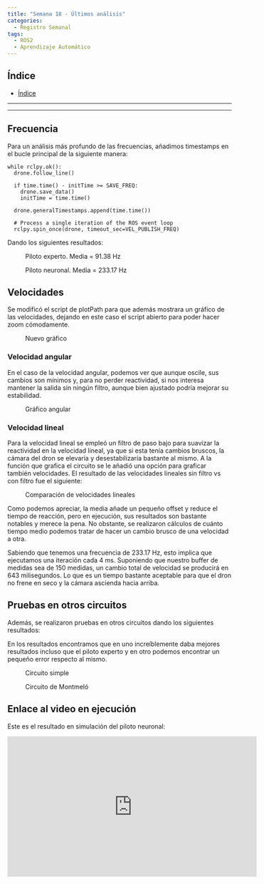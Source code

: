 ```yaml
---
title: "Semana 18 - Últimos análisis"
categories:
  - Registro Semanal
tags:
  - ROS2
  - Aprendizaje Automático
---
```


## Índice

- [Índice](#índice)

---
---

## Frecuencia
Para un análisis más profundo de las frecuencias, añadimos timestamps en el bucle principal de la siguiente manera:

```python3
while rclpy.ok():
  drone.follow_line()

  if time.time() - initTime >= SAVE_FREQ: 
    drone.save_data()
    initTime = time.time()

  drone.generalTimestamps.append(time.time())

  # Process a single iteration of the ROS event loop
  rclpy.spin_once(drone, timeout_sec=VEL_PUBLISH_FREQ)
```

Dando los siguientes resultados:

<figure class="align-center" style="width:60%">
  <img src="{{ site.url }}{{ site.baseurl }}/assets/images/post18/expertFreq.png" alt="">
  <figcaption>Piloto experto. Media = 91.38 Hz</figcaption>
</figure>

<figure class="align-center" style="width:60%">
  <img src="{{ site.url }}{{ site.baseurl }}/assets/images/post18/neuralFreq.png" alt="">
  <figcaption>Piloto neuronal. Media = 233.17 Hz</figcaption>
</figure>

## Velocidades
Se modificó el script de plotPath para que además mostrara un gráfico de las velocidades, dejando en este caso el script abierto para poder hacer zoom cómodamente.
<figure class="align-center" style="width:60%">
  <img src="{{ site.url }}{{ site.baseurl }}/assets/images/post18/generalVels.png" alt="">
  <figcaption>Nuevo gráfico</figcaption>
</figure>

### Velocidad angular
En el caso de la velocidad angular, podemos ver que aunque oscile, sus cambios son mínimos y, para no perder reactividad, si nos interesa mantener la salida sin ningún filtro, aunque bien ajustado podría mejorar su estabilidad.
<figure class="align-center" style="width:60%">
  <img src="{{ site.url }}{{ site.baseurl }}/assets/images/post18/angularGraphic.png" alt="">
  <figcaption>Gráfico angular</figcaption>
</figure>

### Velocidad lineal
Para la velocidad lineal se empleó un filtro de paso bajo para suavizar la reactividad en la velocidad lineal, ya que si esta tenía cambios bruscos, la cámara del dron se elevaría y desestabilizaría bastante al mismo. A la función que grafica el circuito se le añadió una opción para graficar también velocidades. El resultado de las velocidades lineales sin filtro vs con filtro fue el siguiente:

<figure class="align-center" style="width:60%">
  <img src="{{ site.url }}{{ site.baseurl }}/assets/images/post18/linealVelGraphic.png" alt="">
  <figcaption>Comparación de velocidades lineales</figcaption>
</figure>

Como podemos apreciar, la media añade un pequeño offset y reduce el tiempo de reacción, pero en ejecución, sus resultados son bastante notables y merece la pena. No obstante, se realizaron cálculos de cuánto tiempo medio podemos tratar de hacer un cambio brusco de una velocidad a otra. 

Sabiendo que tenemos una frecuencia de 233.17 Hz, esto implica que ejecutamos una iteración cada 4 ms. Suponiendo que nuestro buffer de medidas sea de 150 medidas, un cambio total de velocidad se producirá en 643 milisegundos. Lo que es un tiempo bastante aceptable para que el dron no frene en seco y la cámara ascienda hacia arriba.

## Pruebas en otros circuitos
Además, se realizaron pruebas en otros circuitos dando los siguientes resultados:

En los resultados encontramos que en uno increíblemente daba mejores resultados incluso que el piloto experto y en otro podemos encontrar un pequeño error respecto al mismo.

<figure class="align-center" style="width:60%">
  <img src="{{ site.url }}{{ site.baseurl }}/assets/images/post18/simple_circuit.png" alt="">
  <figcaption>Circuito simple</figcaption>
</figure>

<figure class="align-center" style="width:60%">
  <img src="{{ site.url }}{{ site.baseurl }}/assets/images/post18/montmelo.png" alt="">
  <figcaption>Circuito de Montmeló</figcaption>
</figure>

## Enlace al video en ejecución

Este es el resultado en simulación del piloto neuronal:

<iframe width="560" height="315" src="https://www.youtube.com/embed/jJ4Xdin1gg4?si=ECk8ak3IBvNu11Pd" title="Reproductor de video de YouTube" frameborder="0" allow="accelerometer; autoplay; clipboard-write; encrypted-media; gyroscope; picture-in-picture" allowfullscreen></iframe>
